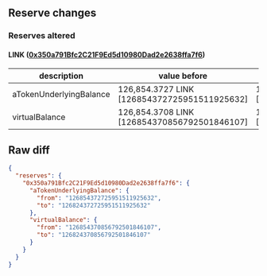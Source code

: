 ## Reserve changes

### Reserves altered

#### LINK ([0x350a791Bfc2C21F9Ed5d10980Dad2e2638ffa7f6](https://optimistic.etherscan.io/address/0x350a791Bfc2C21F9Ed5d10980Dad2e2638ffa7f6))

| description | value before | value after |
| --- | --- | --- |
| aTokenUnderlyingBalance | 126,854.3727 LINK [126854372725951511925632] | 126,824.3727 LINK [126824372725951511925632] |
| virtualBalance | 126,854.3708 LINK [126854370856792501846107] | 126,824.3708 LINK [126824370856792501846107] |


## Raw diff

```json
{
  "reserves": {
    "0x350a791Bfc2C21F9Ed5d10980Dad2e2638ffa7f6": {
      "aTokenUnderlyingBalance": {
        "from": "126854372725951511925632",
        "to": "126824372725951511925632"
      },
      "virtualBalance": {
        "from": "126854370856792501846107",
        "to": "126824370856792501846107"
      }
    }
  }
}
```